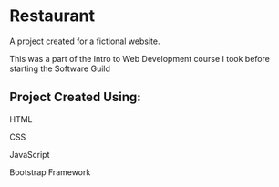 # Restaurant

A project created for a fictional website.

This was a part of the Intro to Web Development course I took before starting the Software Guild

## Project Created Using:

HTML

CSS

JavaScript

Bootstrap Framework
